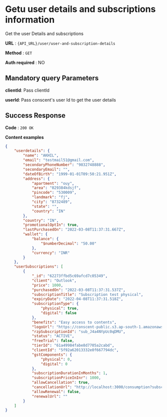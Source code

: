 # Getu user details and subscriptions information

Get the user Details and subscriptions

**URL** : `{API_URL}/user/user-and-subscription-details`

**Method** : `GET`

**Auth required** : NO

## Mandatory query Parameters

**clientId**: Pass clientId

**userId**: Pass conscent's user Id to get the user details


## Success Response

**Code** : `200 OK`

**Content examples**

```json
{
    "userdetails": {
        "name": "AKHIL",
        "email": "testmail51@gmail.com",
        "secondaryPhoneNumber": "9832748888",
        "secondaryEmail": "",
        "dateOfBirth": "1999-01-01T09:50:21.951Z",
        "address": {
            "apartment": "ouy",
            "area": "029384kdsjf",
            "pincode": "530009",
            "landmark": "fj",
            "city": "8732489",
            "state": "",
            "country": "IN"
        },
        "country": "IN",
        "promotionalOptIn": true,
        "lastPurchasedOn": "2022-03-08T11:37:31.667Z",
        "wallet": {
            "balance": {
                "$numberDecimal": "50.00"
            },
            "currency": "INR"
        }
    },
    "userSubscriptions": [
        {
            "_id": "62273ffbd5c69afcd7c05349",
            "client": "Outlook",
            "price": 1000,
            "purchasedOn": "2022-03-08T11:37:31.537Z",
            "subscriptionTitle": "Subscription test physical",
            "expiryDate": "2022-04-08T11:37:31.518Z",
            "subscriptionType": {
                "physical": true,
                "digital": false
            },
            "benefits": "Easy access to contents",
            "logoUrl": "https://conscent-public.s3.ap-south-1.amazonaws.com/stage/Outlook/banners/Outlook%20-%20brandLogo",
            "rzpSubscriptionId": "sub_J4a4NYpUc0qDMU",
            "status": "ACTIVE",
            "freeTrial": false,
            "tierId": "61a49984fabe8d7705a2cabd",
            "clientId": "5f92a62013332e0f667794dc",
            "gstComponents": {
                "physical": 0,
                "digital": 0
            },
            "subscriptionDurationInMonths": 1,
            "subscriptionPriceInInr": 1000,
            "allowCancellation": true,
            "cancellationUrl": "http://localhost:3000/consumption?subscription=62273ffbd5c69afcd7c05349",
            "allowRenewal": false,
            "renewalUrl": ""
        }
    ]
}
```
